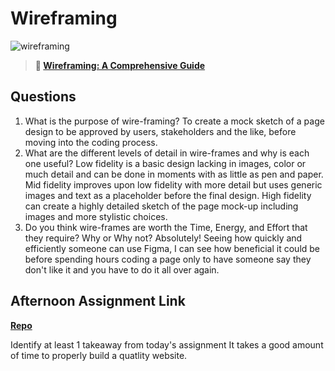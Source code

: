 # Wireframing

![wireframing](https://bcw.blob.core.windows.net/public/img/courses/2293087935019893)

> **📖 [Wireframing: A Comprehensive Guide](https://codeworksacademy.com/fs-student-guide/resources/wk1/06-Wireframing)**

## Questions

1. What is the purpose of wire-framing? 
To create a mock sketch of a page design to be approved by users, stakeholders and the like, before moving into the coding process.
2. What are the different levels of detail in wire-frames and why is each one useful?
Low fidelity is a basic design lacking in images, color or much detail and can be done in moments with as little as pen and paper. Mid fidelity improves upon low fidelity with more detail but uses generic images and text as a placeholder before the final design. High fidelity can create a highly detailed sketch of the page mock-up including images and more stylistic choices.
3. Do you think wire-frames are worth the Time, Energy, and Effort that they require? Why or Why not?
Absolutely! Seeing how quickly and efficiently someone can use Figma, I can see how beneficial it could be before spending hours coding a page only to have someone say they don't like it and you have to do it all over again.
## Afternoon Assignment Link

**[Repo](https://github.com/bcrossley712/johnDeereClone)**

Identify at least 1 takeaway from today's assignment
It takes a good amount of time to properly build a quatlity website.